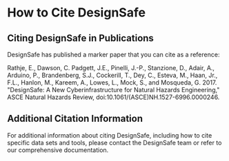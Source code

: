# How to Cite DesignSafe

## Citing DesignSafe in Publications

DesignSafe has published a marker paper that you can cite as a reference:

Rathje, E., Dawson, C. Padgett, J.E., Pinelli, J.-P., Stanzione, D., Adair, A., Arduino, P., Brandenberg, S.J., Cockerill, T., Dey, C., Esteva, M., Haan, Jr., F.L., Hanlon, M., Kareem, A., Lowes, L., Mock, S., and Mosqueda, G. 2017. "DesignSafe: A New Cyberinfrastructure for Natural Hazards Engineering," ASCE Natural Hazards Review, doi:10.1061/(ASCE)NH.1527-6996.0000246.

## Additional Citation Information

For additional information about citing DesignSafe, including how to cite specific data sets and tools, please contact the DesignSafe team or refer to our comprehensive documentation.